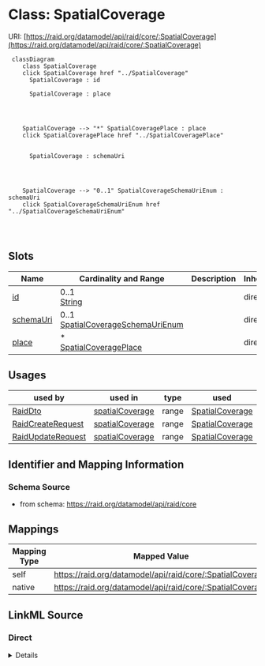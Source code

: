 

# Class: SpatialCoverage



URI: [https://raid.org/datamodel/api/raid/core/:SpatialCoverage](https://raid.org/datamodel/api/raid/core/:SpatialCoverage)






```mermaid
 classDiagram
    class SpatialCoverage
    click SpatialCoverage href "../SpatialCoverage"
      SpatialCoverage : id
        
      SpatialCoverage : place
        
          
    
    
    SpatialCoverage --> "*" SpatialCoveragePlace : place
    click SpatialCoveragePlace href "../SpatialCoveragePlace"

        
      SpatialCoverage : schemaUri
        
          
    
    
    SpatialCoverage --> "0..1" SpatialCoverageSchemaUriEnum : schemaUri
    click SpatialCoverageSchemaUriEnum href "../SpatialCoverageSchemaUriEnum"

        
      
```




<!-- no inheritance hierarchy -->


## Slots

| Name | Cardinality and Range | Description | Inheritance |
| ---  | --- | --- | --- |
| [id](../slots/id.md) | 0..1 <br/> [String](../types/String.md) |  | direct |
| [schemaUri](../slots/schemaUri.md) | 0..1 <br/> [SpatialCoverageSchemaUriEnum](../enums/SpatialCoverageSchemaUriEnum.md) |  | direct |
| [place](../slots/place.md) | * <br/> [SpatialCoveragePlace](../classes/SpatialCoveragePlace.md) |  | direct |





## Usages

| used by | used in | type | used |
| ---  | --- | --- | --- |
| [RaidDto](../classes/RaidDto.md) | [spatialCoverage](../slots/spatialCoverage.md) | range | [SpatialCoverage](../classes/SpatialCoverage.md) |
| [RaidCreateRequest](../classes/RaidCreateRequest.md) | [spatialCoverage](../slots/spatialCoverage.md) | range | [SpatialCoverage](../classes/SpatialCoverage.md) |
| [RaidUpdateRequest](../classes/RaidUpdateRequest.md) | [spatialCoverage](../slots/spatialCoverage.md) | range | [SpatialCoverage](../classes/SpatialCoverage.md) |






## Identifier and Mapping Information







### Schema Source


* from schema: https://raid.org/datamodel/api/raid/core




## Mappings

| Mapping Type | Mapped Value |
| ---  | ---  |
| self | https://raid.org/datamodel/api/raid/core/:SpatialCoverage |
| native | https://raid.org/datamodel/api/raid/core/:SpatialCoverage |







## LinkML Source

<!-- TODO: investigate https://stackoverflow.com/questions/37606292/how-to-create-tabbed-code-blocks-in-mkdocs-or-sphinx -->

### Direct

<details>
```yaml
name: SpatialCoverage
from_schema: https://raid.org/datamodel/api/raid/core
attributes:
  id:
    name: id
    from_schema: https://raid.org/datamodel/api/raid/extended
    domain_of:
    - ClosedRaid
    - Id
    - Contributor
    - Organisation
    - RelatedRaid
    - RelatedObject
    - AlternateIdentifier
    - Owner
    - RegistrationAgency
    - TitleType
    - DescriptionType
    - AccessType
    - ContributorPosition
    - ContributorRole
    - OrganisationRole
    - RelatedRaidType
    - RelatedObjectType
    - RelatedObjectCategory
    - Language
    - Subject
    - SpatialCoverage
    - TraditionalKnowledgeLabel
    range: string
  schemaUri:
    name: schemaUri
    from_schema: https://raid.org/datamodel/api/raid/extended
    domain_of:
    - Id
    - Contributor
    - Organisation
    - RelatedObject
    - Owner
    - RegistrationAgency
    - TitleType
    - DescriptionType
    - AccessType
    - ContributorPosition
    - ContributorRole
    - OrganisationRole
    - RelatedRaidType
    - RelatedObjectType
    - RelatedObjectCategory
    - Language
    - Subject
    - SpatialCoverage
    - TraditionalKnowledgeLabel
    range: SpatialCoverageSchemaUriEnum
  place:
    name: place
    from_schema: https://raid.org/datamodel/api/raid/extended
    rank: 1000
    domain_of:
    - SpatialCoverage
    range: SpatialCoveragePlace
    multivalued: true
    inlined: true
    inlined_as_list: true

```
</details>

### Induced

<details>
```yaml
name: SpatialCoverage
from_schema: https://raid.org/datamodel/api/raid/core
attributes:
  id:
    name: id
    from_schema: https://raid.org/datamodel/api/raid/extended
    alias: id
    owner: SpatialCoverage
    domain_of:
    - ClosedRaid
    - Id
    - Contributor
    - Organisation
    - RelatedRaid
    - RelatedObject
    - AlternateIdentifier
    - Owner
    - RegistrationAgency
    - TitleType
    - DescriptionType
    - AccessType
    - ContributorPosition
    - ContributorRole
    - OrganisationRole
    - RelatedRaidType
    - RelatedObjectType
    - RelatedObjectCategory
    - Language
    - Subject
    - SpatialCoverage
    - TraditionalKnowledgeLabel
    range: string
  schemaUri:
    name: schemaUri
    from_schema: https://raid.org/datamodel/api/raid/extended
    alias: schemaUri
    owner: SpatialCoverage
    domain_of:
    - Id
    - Contributor
    - Organisation
    - RelatedObject
    - Owner
    - RegistrationAgency
    - TitleType
    - DescriptionType
    - AccessType
    - ContributorPosition
    - ContributorRole
    - OrganisationRole
    - RelatedRaidType
    - RelatedObjectType
    - RelatedObjectCategory
    - Language
    - Subject
    - SpatialCoverage
    - TraditionalKnowledgeLabel
    range: SpatialCoverageSchemaUriEnum
  place:
    name: place
    from_schema: https://raid.org/datamodel/api/raid/extended
    rank: 1000
    alias: place
    owner: SpatialCoverage
    domain_of:
    - SpatialCoverage
    range: SpatialCoveragePlace
    multivalued: true
    inlined: true
    inlined_as_list: true

```
</details>